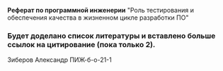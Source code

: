 **Реферат по программной инженерии**
"Роль тестирования и обеспечения качества в жизненном цикле разработки ПО"

### Будет доделано список литературы и вставлено больше ссылок на цитирование (пока только 2).

Зиберов Александр ПИЖ-б-о-21-1